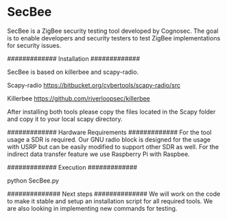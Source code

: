 # SecBee

SecBee is a ZigBee security testing tool developed by Cognosec. The goal is to enable developers and security testers to test ZigBee implementations for security issues.


#############
Installation
#############

SecBee is based on killerbee and scapy-radio.

Scapy-radio 
https://bitbucket.org/cybertools/scapy-radio/src

Killerbee
https://github.com/riverloopsec/killerbee

After installing both tools please copy the files located in the Scapy folder and copy it to your local scapy directory.

#############
Hardware Requirements
#############
For the tool usage a SDR is required. Our GNU radio block is designed for the usage with USRP but can be easily modified to support other SDR as well. For the indirect data transfer feature we use Raspberry Pi with Raspbee.


#############
Execution
#############

python SecBee.py


##############
Next steps
##############
We will work on the code to make it stable and setup an installation script for all required tools.
We are also looking in implementing new commands for testing.

